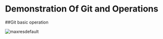 # Demonstration Of Git and Operations

##Git basic operation

![maxresdefault](https://user-images.githubusercontent.com/26144363/180610508-050f8d73-ce9b-4249-91c6-d967145cee94.jpg)
